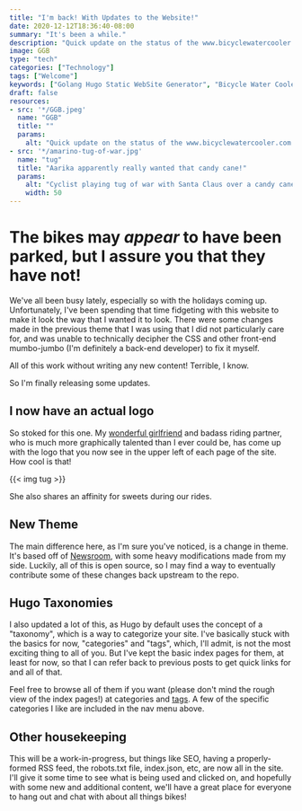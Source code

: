 ```yaml
---
title: "I'm back! With Updates to the Website!"
date: 2020-12-12T18:36:40-08:00
summary: "It's been a while."
description: "Quick update on the status of the www.bicyclewatercooler.com website, with an updated theme."
image: GGB
type: "tech"
categories: ["Technology"]
tags: ["Welcome"]
keywords: ["Golang Hugo Static WebSite Generator", "Bicycle Water Cooler", "Blog"]
draft: false
resources:
- src: '*/GGB.jpeg'
  name: "GGB"
  title: ""
  params:
    alt: "Quick update on the status of the www.bicyclewatercooler.com website, with an updated theme. Image contains: Cannondale Synapse, Factor O2 VAM, Golden Gate Bridge, San Francisco."
- src: '*/amarino-tug-of-war.jpg'
  name: "tug"
  title: "Aarika apparently really wanted that candy cane!"
  params:
    alt: "Cyclist playing tug of war with Santa Claus over a candy cane near Sunol, California"
    width: 50
---
```

# The bikes may _appear_ to have been parked, but I assure you that they have not!
We've all been busy lately, especially so with the holidays coming up. Unfortunately, I've been spending that time fidgeting with this website to make it look the way that I wanted it to look. There were some changes made in the previous theme that I was using that I did not particularly care for, and was unable to technically decipher the CSS and other front-end mumbo-jumbo (I'm definitely a back-end developer) to fix it myself. 

All of this work without writing any new content! Terrible, I know.

So I'm finally releasing some updates.

## I now have an actual logo
So stoked for this one. My [wonderful girlfriend](https://www.linkedin.com/in/aarika-marino-434b5629/) and badass riding partner, who is much more graphically talented than I ever could be, has come up with the logo that you now see in the upper left of each page of the site. How cool is that!

{{< img tug >}}

She also shares an affinity for sweets during our rides.

## New Theme
The main difference here, as I'm sure you've noticed, is a change in theme. It's based off of [Newsroom](https://github.com/onweru/newsroom), with some heavy modifications made from my side. Luckily, all of this is open source, so I may find a way to eventually contribute some of these changes back upstream to the repo.

## Hugo Taxonomies
I also updated a lot of this, as Hugo by default uses the concept of a "taxonomy", which is a way to categorize your site. I've basically stuck with the basics for now, "categories" and "tags", which, I'll admit, is not the most exciting thing to all of you. But I've kept the basic index pages for them, at least for now, so that I can refer back to previous posts to get quick links for and all of that.

Feel free to browse all of them if you want (please don't mind the rough view of the index pages!) at categories and [tags](/tags). A few of the specific categories I like are included in the nav menu above.

## Other housekeeping
This will be a work-in-progress, but things like SEO, having a properly-formed RSS feed, the robots.txt file, index.json, etc, are now all in the site. I'll give it some time to see what is being used and clicked on, and hopefully with some new and additional content, we'll have a great place for everyone to hang out and chat with about all things bikes!